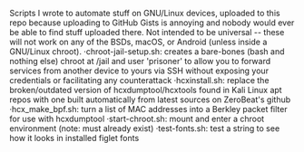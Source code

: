 Scripts I wrote to automate stuff on GNU/Linux devices, uploaded to this repo because uploading to GitHub Gists is annoying and nobody would ever be able to find stuff uploaded there.
Not intended to be universal -- these will not work on any of the BSDs, macOS, or Android (unless inside a GNU/Linux chroot).
·chroot-jail-setup.sh: creates a bare-bones (bash and nothing else) chroot at /jail and user 'prisoner' to allow you to forward services from another device to yours via SSH without exposing your credentials or facilitating any counterattack
·hcxinstall.sh: replace the broken/outdated version of hcxdumptool/hcxtools found in Kali Linux apt repos with one built automatically from latest sources on ZeroBeat's github
·hcx_make_bpf.sh: turn a list of MAC addresses into a Berkley packet filter for use with hcxdumptool
·start-chroot.sh: mount and enter a chroot environment (note: must already exist)
·test-fonts.sh: test a string to see how it looks in installed figlet fonts
